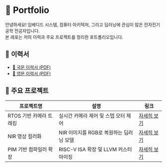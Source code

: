 # 👤 Portfolio

안녕하세요! 임베디드 시스템, 컴퓨터 아키텍처, 그리고 딥러닝에 관심이 많은 전자전기공학 전공자입니다.  
본 레포는 저의 이력과 주요 프로젝트를 정리한 포트폴리오입니다.

## 📄 이력서
- [📄 국문 이력서 (PDF)](./resume_ko.pdf)
- [📄 영문 이력서 (PDF)](./resume_en.pdf)

## 🧩 주요 프로젝트
| 프로젝트명 | 설명 | 링크 |
|------------|------|------|
| RTOS 기반 카메라 트래킹 | 실시간 카메라 제어 및 스텝 모터 제어 | [자세히 보기](./projects/camera-tracker.md) |
| NIR 영상 컬러화 | NIR 이미지를 RGB로 복원하는 딥러닝 모델 | [자세히 보기](./projects/nir-colorization.md) |
| PIM 기반 컴파일러 확장 | RISC-V ISA 확장 및 LLVM 커스터마이징 | [자세히 보기](./projects/pim-compiler.md) |
